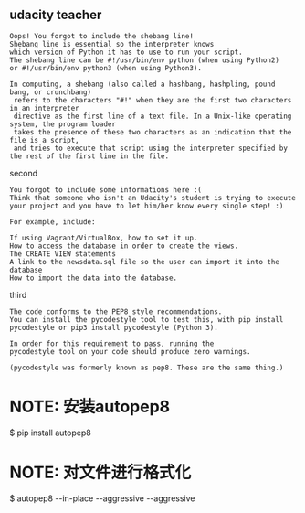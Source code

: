 ## udacity teacher

    Oops! You forgot to include the shebang line!
    Shebang line is essential so the interpreter knows 
    which version of Python it has to use to run your script. 
    The shebang line can be #!/usr/bin/env python (when using Python2) 
    or #!/usr/bin/env python3 (when using Python3).
    
    In computing, a shebang (also called a hashbang, hashpling, pound bang, or crunchbang)
     refers to the characters "#!" when they are the first two characters in an interpreter 
     directive as the first line of a text file. In a Unix-like operating system, the program loader 
     takes the presence of these two characters as an indication that the file is a script, 
     and tries to execute that script using the interpreter specified by the rest of the first line in the file.
    
    
second    
    
    You forgot to include some informations here :(
    Think that someone who isn't an Udacity's student is trying to execute your project and you have to let him/her know every single step! :)

    For example, include:

    If using Vagrant/VirtualBox, how to set it up.
    How to access the database in order to create the views.
    The CREATE VIEW statements
    A link to the newsdata.sql file so the user can import it into the database
    How to import the data into the database.
    
third

    The code conforms to the PEP8 style recommendations.
    You can install the pycodestyle tool to test this, with pip install 
    pycodestyle or pip3 install pycodestyle (Python 3).

    In order for this requirement to pass, running the 
    pycodestyle tool on your code should produce zero warnings.

    (pycodestyle was formerly known as pep8. These are the same thing.)
    
# NOTE: 安装autopep8 
$ pip install autopep8  

# NOTE: 对文件进行格式化
$ autopep8 --in-place --aggressive --aggressive <filename>